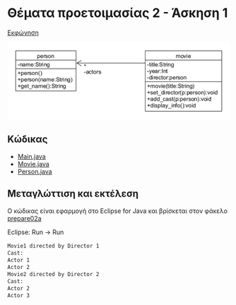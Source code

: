 # Θέματα προετοιμασίας 2 - Άσκηση 1

[Εκφώνηση](./../../../preparation/telikes.pdf)

![](./../../../preparation/prepare04.png)

## Κώδικας

* [Main.java](./src/Main.java)
* [Movie.java](./src/Movie.java)
* [Person.java](./src/Person.java)

## Μεταγλώττιση και εκτέλεση

Ο κώδικας είναι εφαρμογή στο Eclipse for Java και βρίσκεται στον φάκελο [prepare02a](https://github.com/chgogos/oop/tree/master/lab2020-2021/lab06/prepare02a)

Eclipse: Run -> Run

    Movie1 directed by Director 1
    Cast:
    Actor 1
    Actor 2
    Movie2 directed by Director 2
    Cast:
    Actor 2
    Actor 3
